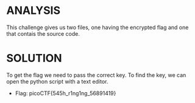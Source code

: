 # ANALYSIS
This challenge gives us two files, one having the encrypted flag and one that contais the source code.  
  

# SOLUTION
To get the flag we need to pass the correct key. To find the key, we can open the python script with a text editor.  
  

* Flag: picoCTF{545h_r1ng1ng_56891419}
